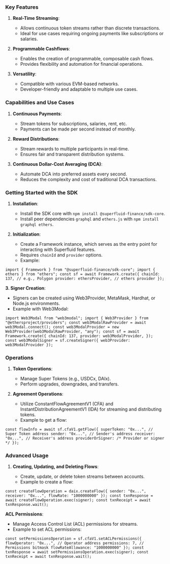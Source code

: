 
### Key Features

1. **Real-Time Streaming**:
    
    - Allows continuous token streams rather than discrete transactions.
    - Ideal for use cases requiring ongoing payments like subscriptions or salaries.
2. **Programmable Cashflows**:
    
    - Enables the creation of programmable, composable cash flows.
    - Provides flexibility and automation for financial operations.
3. **Versatility**:
    
    - Compatible with various EVM-based networks.
    - Developer-friendly and adaptable to multiple use cases.

### Capabilities and Use Cases

1. **Continuous Payments**:
    
    - Stream tokens for subscriptions, salaries, rent, etc.
    - Payments can be made per second instead of monthly.
2. **Reward Distributions**:
    
    - Stream rewards to multiple participants in real-time.
    - Ensures fair and transparent distribution systems.
3. **Continuous Dollar-Cost Averaging (DCA)**:
    
    - Automate DCA into preferred assets every second.
    - Reduces the complexity and cost of traditional DCA transactions.

### Getting Started with the SDK

1. **Installation**:
    
    - Install the SDK core with `npm install @superfluid-finance/sdk-core`.
    - Install peer dependencies `graphql` and `ethers.js` with `npm install graphql ethers`.
2. **Initialization**:
    
    - Create a Framework instance, which serves as the entry point for interacting with Superfluid features.
    - Requires `chainId` and `provider` options.
    - Example:

```
import { Framework } from "@superfluid-finance/sdk-core"; import { ethers } from "ethers"; const sf = await Framework.create({ chainId: 137, // e.g., Polygon provider: ethersProvider, // ethers provider });
```

**3. Signer Creation**:

- Signers can be created using Web3Provider, MetaMask, Hardhat, or Node.js environments.
- Example with Web3Modal:

```
import Web3Modal from "web3modal"; import { Web3Provider } from "@ethersproject/providers"; const web3ModalRawProvider = await web3Modal.connect(); const web3ModalProvider = new Web3Provider(web3ModalRawProvider, "any"); const sf = await Framework.create({ chainId: 137, provider: web3ModalProvider, }); const web3ModalSigner = sf.createSigner({ web3Provider: web3ModalProvider });
```

### Operations

1. **Token Operations**:
    
    - Manage Super Tokens (e.g., USDCx, DAIx).
    - Perform upgrades, downgrades, and transfers.
2. **Agreement Operations**:
    
    - Utilize ConstantFlowAgreementV1 (CFA) and InstantDistributionAgreementV1 (IDA) for streaming and distributing tokens.
    - Example to get a flow:

```
const flowInfo = await sf.cfaV1.getFlow({ superToken: "0x...", // Super Token address sender: "0x...", // Sender's address receiver: "0x...", // Receiver's address providerOrSigner: /* Provider or signer */ });
```

### Advanced Usage

1. **Creating, Updating, and Deleting Flows**:
    
    - Create, update, or delete token streams between accounts.
    - Example to create a flow:

```
const createFlowOperation = daix.createFlow({ sender: "0x...", receiver: "0x...", flowRate: "1000000000" }); const txnResponse = await createFlowOperation.exec(signer); const txnReceipt = await txnResponse.wait();
```

**ACL Permissions**:

- Manage Access Control List (ACL) permissions for streams.
- Example to set ACL permissions:

```
const setPermissionsOperation = sf.cfaV1.setACLPermissions({ flowOperator: "0x...", // Operator address permissions: 7, // Permissions bitmask flowRateAllowance: "1000000000" }); const txnResponse = await setPermissionsOperation.exec(signer); const txnReceipt = await txnResponse.wait();
```